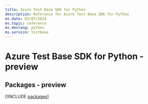 ```yaml
---
title: Azure Test Base SDK for Python
description: Reference for Azure Test Base SDK for Python
ms.date: 03/07/2024
ms.topic: reference
ms.devlang: python
ms.service: testbase
---
```

# Azure Test Base SDK for Python - preview
## Packages - preview
[!INCLUDE [packages](test-base-index.md)]